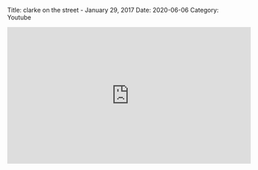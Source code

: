 Title: clarke on the street - January 29, 2017
Date: 2020-06-06
Category: Youtube

<iframe width="560" height="315" src="https://www.youtube.com/embed/ffl_IqgFaEQ" title="YouTube video player" frameborder="0" allow="accelerometer; autoplay; clipboard-write; encrypted-media; gyroscope; picture-in-picture" allowfullscreen></iframe>

